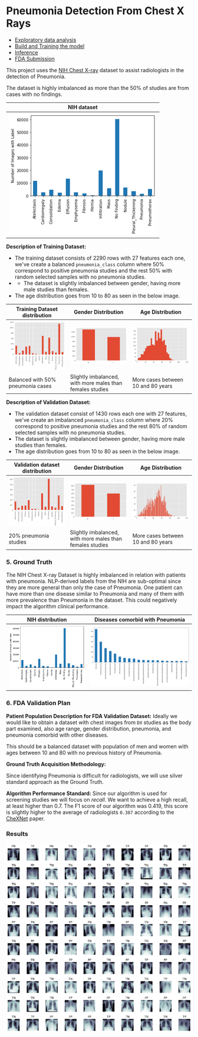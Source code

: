 
# Pneumonia Detection From Chest X Rays

- [Exploratory data analysis](https://github.com/jb-apps/Udacity-Pneumonia-Detection-From-Chest-X-Rays/blob/main/EDA.ipynb)
- [Build and Training the model](https://github.com/jb-apps/Udacity-Pneumonia-Detection-From-Chest-X-Rays/blob/main/Build%20and%20train%20model.ipynb)
- [Inference](https://github.com/jb-apps/Udacity-Pneumonia-Detection-From-Chest-X-Rays/blob/main/Inference.ipynb)
- [FDA Submission](https://github.com/jb-apps/Udacity-Pneumonia-Detection-From-Chest-X-Rays/blob/main/FDA_Submission_Template.md)

This project uses the [NIH Chest X-ray](https://nihcc.app.box.com/v/ChestXray-NIHCC) dataset to assist radiologists in the detection of Pneumonia.

The dataset is highly imbalanced as more than the 50% of studies are from cases with no findings.

| NIH dataset |
|-------|
|![Image](https://github.com/jb-apps/Udacity-Pneumonia-Detection-From-Chest-X-Rays/blob/main/assets/NIH_distribution.png)|

**Description of Training Dataset:** 

- The training dataset consists of 2290 rows with 27 features each one, we've create a balanced `pneumonia_class` column where 50% correspond to positive pneumonia studies and the rest 50% with random selected samples with no pneumonia studies.
- - The dataset is slightly imbalanced between gender, having more male studies than females.
- The age distribution goes from 10 to 80 as seen in the below image.

| Training Dataset distribution | Gender Distribution | Age Distribution |
|----------|--------|-----|
|![Image](https://github.com/jb-apps/Udacity-Pneumonia-Detection-From-Chest-X-Rays/blob/main/assets/training_dataset.png)|![Image](https://github.com/jb-apps/Udacity-Pneumonia-Detection-From-Chest-X-Rays/blob/main/assets/training_dataset_gender.png)|![Image](https://github.com/jb-apps/Udacity-Pneumonia-Detection-From-Chest-X-Rays/blob/main/assets/training_age_distribution.png)|
|Balanced with 50% pneumonia cases| Slightly imbalanced, with more males than females studies|More cases between 10 and 80 years|


**Description of Validation Dataset:** 
- The validation dataset consist of 1430 rows each one with 27 features, we've create an imbalanced `pneumonia_class` column where 20% correspond to positive pneumonia studies and the rest 80% of random selected samples with no pneumonia studies.
- The dataset is slightly imbalanced between gender, having more male studies than females.
- The age distribution goes from 10 to 80 as seen in the below image.

| Validation dataset distribution | Gender Distribution | Age Distribution |
|----------|--------|-----|
|![](https://github.com/jb-apps/Udacity-Pneumonia-Detection-From-Chest-X-Rays/blob/main/assets/validation_dataset.png)|![Image](https://github.com/jb-apps/Udacity-Pneumonia-Detection-From-Chest-X-Rays/blob/main/assets/validation_gender_distribution.png)|![Image](https://github.com/jb-apps/Udacity-Pneumonia-Detection-From-Chest-X-Rays/blob/main/assets/validation_age_distribution.png)|
| 20% pneumonia studies | Slightly imbalanced, with more males than females studies | More cases between 10 and 80 years|

### 5. Ground Truth

The NIH Chest X-ray Dataset is highly imbalanced in relation with patients with pneumonia. NLP-derived labels from the NIH are sub-optimal since they are more general than only the case of Pneumonia. 
One patient can have more than one disease similar to Pneumonia and many of them with more prevalence than Pneumonia in the dataset. This could negatively impact the algorithm clinical performance.

| NIH distribution | Diseases comorbid with Pneumonia |
|------------------|------------------|
|![Image](https://github.com/jb-apps/Udacity-Pneumonia-Detection-From-Chest-X-Rays/blob/main/assets/NIH_distribution.png)|![Image](https://github.com/jb-apps/Udacity-Pneumonia-Detection-From-Chest-X-Rays/blob/main/assets/diseases_comorbid_with_pneumonia.png)|


### 6. FDA Validation Plan

**Patient Population Description for FDA Validation Dataset:**
Ideally we would like to obtain a dataset with chest images from `DX` studies as the body part examined, also age range, gender distribution, pneumonia, and pneumonia comorbid with other diseases.

This should be a balanced dataset with population of men and women with ages between 10 and 80 with no previous history of Pneumonia. 


**Ground Truth Acquisition Methodology:**

Since identifying Pneumonia is difficult for radiologists, we will use silver standard approach as the Ground Truth.


**Algorithm Performance Standard:**
Since our algorithm is used for screening studies we will focus on *recall*. We want to achieve a high recall, at least higher than 0.7.
The F1 score of our algorithm was 0.419, this score is slightly higher to the average of radiologists `0.387`  according to the [CheXNet](https://arxiv.org/pdf/1711.05225.pdf) paper.


### Results

![Image](https://github.com/jb-apps/Udacity-Pneumonia-Detection-From-Chest-X-Rays/blob/main/assets/Testing.png)
